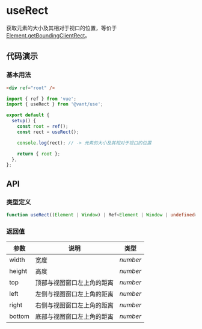 # useRect

获取元素的大小及其相对于视口的位置，等价于 [Element.getBoundingClientRect](https://developer.mozilla.org/zh-CN/docs/Web/API/Element/getBoundingClientRect)。

## 代码演示

### 基本用法

```html
<div ref="root" />
```

```js
import { ref } from 'vue';
import { useRect } from '@vant/use';

export default {
  setup() {
    const root = ref();
    const rect = useRect();

    console.log(rect); // -> 元素的大小及其相对于视口的位置

    return { root };
  },
};
```

## API

### 类型定义

```ts
function useRect((Element | Window) | Ref<Element | Window | undefined>): DOMRect;
```

### 返回值

| 参数   | 说明                       | 类型     |
| ------ | -------------------------- | -------- |
| width  | 宽度                       | _number_ |
| height | 高度                       | _number_ |
| top    | 顶部与视图窗口左上角的距离 | _number_ |
| left   | 左侧与视图窗口左上角的距离 | _number_ |
| right  | 右侧与视图窗口左上角的距离 | _number_ |
| bottom | 底部与视图窗口左上角的距离 | _number_ |
